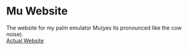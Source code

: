 # Mu Website

The website for my palm emulator Mu(yes its pronounced like the cow noise).  
[Actual Website](https://meepingsnesroms.github.io)
